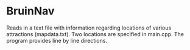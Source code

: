 # BruinNav
Reads in a text file with information regarding locations of various attractions (mapdata.txt). Two locations are specified in main.cpp. The program provides line by line directions.
